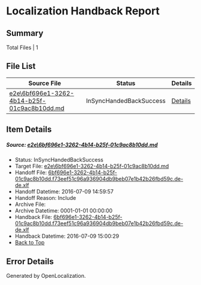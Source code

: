 # <a name='report-top'></a> Localization Handback Report

## Summary
 Total Files | 1

## File List
 Source File | Status | Details 
 ----------- | ------ | ------- 
 [e2e\6bf696e1-3262-4b14-b25f-01c9ac8b10dd.md](https://github.com/OpenLocalizationTestOrg/oltest/blob/4732f72f460312fcb10382caecc61a15c6d43aca/e2e/6bf696e1-3262-4b14-b25f-01c9ac8b10dd.md) | InSyncHandedBackSuccess | [Details](#77d253fa550a4f8ad338826a7c285f714e3583d61)

## Item Details
##### <a name='77d253fa550a4f8ad338826a7c285f714e3583d61'></a> Source: [e2e\6bf696e1-3262-4b14-b25f-01c9ac8b10dd.md](https://github.com/OpenLocalizationTestOrg/oltest/blob/4732f72f460312fcb10382caecc61a15c6d43aca/e2e/6bf696e1-3262-4b14-b25f-01c9ac8b10dd.md)
* Status: InSyncHandedBackSuccess
* Target File: [e2e\6bf696e1-3262-4b14-b25f-01c9ac8b10dd.md](https://github.com/OpenLocalizationTestOrg/oltest-dede-fly/blob/dd2b1c4aff1cbad608c9b6414624a21e7ac4e574/e2e/6bf696e1-3262-4b14-b25f-01c9ac8b10dd.md)
* Handoff File: [6bf696e1-3262-4b14-b25f-01c9ac8b10dd.f73eef51c96a936904db9beb07e1b42b26fbd59c.de-de.xlf](https://github.com/OpenLocalizationTestOrg/olhandoff-e2e/blob/ba7e94dbf3e34d86874d696e53947dcd97bcb3d9/ol-handoff/OpenLocalizationTestOrg/oltest-dede-fly/ci/ht/6bf696e1-3262-4b14-b25f-01c9ac8b10dd.f73eef51c96a936904db9beb07e1b42b26fbd59c.de-de.xlf)
* Handoff Datetime: 2016-07-09 14:59:57
* Handoff Reason: Include
* Archive File: 
* Archive Datetime: 0001-01-01 00:00:00
* Handback File: [6bf696e1-3262-4b14-b25f-01c9ac8b10dd.f73eef51c96a936904db9beb07e1b42b26fbd59c.de-de.xlf](https://github.com/OpenLocalizationTestOrg/olhandback-e2e/blob/a6c27baffeee0e6a4c613721011a9b59aad4ed4b/ol-handback/OpenLocalizationTestOrg/oltest-dede-fly/ci/ht/6bf696e1-3262-4b14-b25f-01c9ac8b10dd.f73eef51c96a936904db9beb07e1b42b26fbd59c.de-de.xlf)
* Handback Datetime: 2016-07-09 15:00:29
* [Back to Top](#report-top)


## Error Details

Generated by OpenLocalization.
